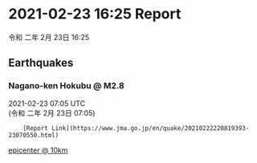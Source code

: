 # 2021-02-23 16:25 Report
令和 二年 2月 23日 16:25

## Earthquakes
### Nagano-ken Hokubu @ M2.8
2021-02-23 07:05 UTC  
        (令和 二年 2月 23日 07:05)
  
        [Report Link](https://www.jma.go.jp/en/quake/20210222220819393-23070550.html)  
[epicenter @ 10km](https://www.google.com/maps/place/36°30'00%22+138°00'00%22/@36.5,138,17z/data=!3m1!4b1!4m5!3m4!1s0x0:0x0!8m2!3d36.5!4d138)
